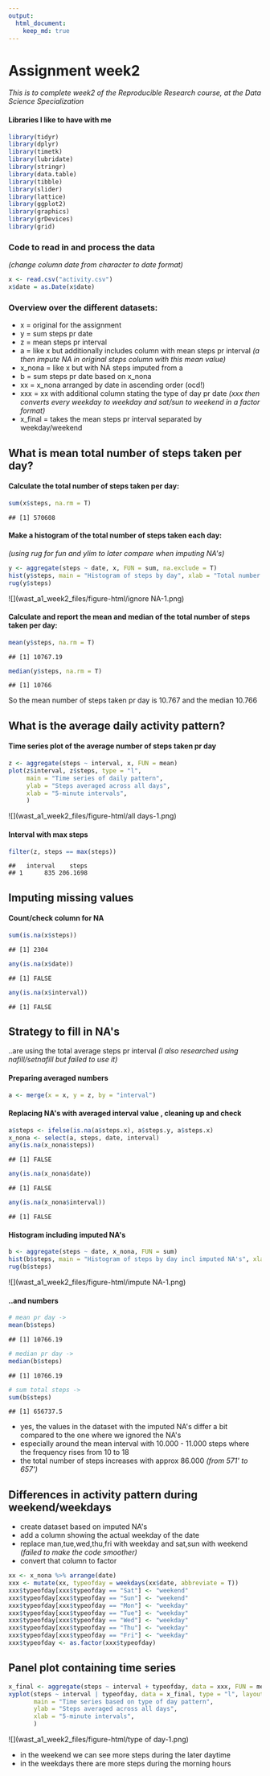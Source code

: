 ```yaml
---
output:
  html_document:
    keep_md: true
---
```

# Assignment week2

*This is to complete week2 of the Reproducible Research course, at the Data Science Specialization*

#### Libraries I like to have with me

```r
library(tidyr)
library(dplyr)
library(timetk)
library(lubridate)
library(stringr)
library(data.table)
library(tibble)
library(slider)
library(lattice) 
library(ggplot2) 
library(graphics)  
library(grDevices) 
library(grid) 
```

### Code to read in and process the data  
*(change column date from character to date format)*

```r
x <- read.csv("activity.csv")
x$date = as.Date(x$date)
```

### Overview over the different datasets:
- x = original for the assignment
- y = sum steps pr date
- z = mean steps pr interval
- a = like x but additionally includes column with mean steps pr interval
*(a then impute NA in original steps column with this mean value)*
- x_nona = like x but with NA steps imputed from a
- b = sum steps pr date based on x_nona
- xx = x_nona arranged by date in ascending order (ocd!)
- xxx = xx with additional column stating the type of day pr date
*(xxx then converts every weekday to weekday and sat/sun to weekend in a factor format)*
- x_final = takes the mean steps pr interval separated by weekday/weekend

## What is mean total number of steps taken per day?

#### Calculate the total number of steps taken per day:

```r
sum(x$steps, na.rm = T)
```

```
## [1] 570608
```

#### Make a histogram of the total number of steps taken each day:  
*(using rug for fun and ylim to later compare when imputing NA's)*

```r
y <- aggregate(steps ~ date, x, FUN = sum, na.exclude = T)
hist(y$steps, main = "Histogram of steps by day", xlab = "Total number of steps pr day", breaks = 20, ylim = c(0, 20))
rug(y$steps)
```

![](wast_a1_week2_files/figure-html/ignore NA-1.png)<!-- -->

#### Calculate and report the mean and median of the total number of steps taken per day:

```r
mean(y$steps, na.rm = T)
```

```
## [1] 10767.19
```

```r
median(y$steps, na.rm = T)
```

```
## [1] 10766
```

So the mean number of steps taken pr day is 10.767 and the median 10.766

## What is the average daily activity pattern?

#### Time series plot of the average number of steps taken pr day

```r
z <- aggregate(steps ~ interval, x, FUN = mean)
plot(z$interval, z$steps, type = "l",
     main = "Time series of daily pattern",
     ylab = "Steps averaged across all days",
     xlab = "5-minute intervals",
     )
```

![](wast_a1_week2_files/figure-html/all days-1.png)<!-- -->

#### Interval with max steps


```r
filter(z, steps == max(steps))
```

```
##   interval    steps
## 1      835 206.1698
```

## Imputing missing values

#### Count/check column for NA

```r
sum(is.na(x$steps))
```

```
## [1] 2304
```

```r
any(is.na(x$date))
```

```
## [1] FALSE
```

```r
any(is.na(x$interval))
```

```
## [1] FALSE
```

## Strategy to fill in NA's 

..are using the total average steps pr interval
*(I also researched using nafill/setnafill but failed to use it)*

#### Preparing averaged numbers


```r
a <- merge(x = x, y = z, by = "interval")
```

#### Replacing NA's with averaged interval value , cleaning up and check


```r
a$steps <- ifelse(is.na(a$steps.x), a$steps.y, a$steps.x)
x_nona <- select(a, steps, date, interval)
any(is.na(x_nona$steps))
```

```
## [1] FALSE
```

```r
any(is.na(x_nona$date))
```

```
## [1] FALSE
```

```r
any(is.na(x_nona$interval))
```

```
## [1] FALSE
```

#### Histogram including imputed NA's 


```r
b <- aggregate(steps ~ date, x_nona, FUN = sum)
hist(b$steps, main = "Histogram of steps by day incl imputed NA's", xlab = "Total number of steps pr day", breaks = 20, ylim = c(0, 20))
rug(b$steps)
```

![](wast_a1_week2_files/figure-html/impute NA-1.png)<!-- -->

#### ..and numbers

```r
# mean pr day ->
mean(b$steps)
```

```
## [1] 10766.19
```

```r
# median pr day ->
median(b$steps)
```

```
## [1] 10766.19
```

```r
# sum total steps ->
sum(b$steps)
```

```
## [1] 656737.5
```

- yes, the values in the dataset with the imputed NA's differ a bit compared to the one where we ignored the NA's
- especially around the mean interval with 10.000 - 11.000 steps where the frequency rises from 10 to 18
- the total number of steps increases with approx 86.000
*(from 571' to 657')*

## Differences in activity pattern during weekend/weekdays

- create dataset based on imputed NA's
- add a column showing the actual weekday of the date
- replace man,tue,wed,thu,fri with weekday and sat,sun with weekend
*(failed to make the code smoother)*
- convert that column to factor

```r
xx <- x_nona %>% arrange(date)
xxx <- mutate(xx, typeofday = weekdays(xx$date, abbreviate = T))
xxx$typeofday[xxx$typeofday == "Sat"] <- "weekend"
xxx$typeofday[xxx$typeofday == "Sun"] <- "weekend"
xxx$typeofday[xxx$typeofday == "Mon"] <- "weekday"
xxx$typeofday[xxx$typeofday == "Tue"] <- "weekday"
xxx$typeofday[xxx$typeofday == "Wed"] <- "weekday"
xxx$typeofday[xxx$typeofday == "Thu"] <- "weekday"
xxx$typeofday[xxx$typeofday == "Fri"] <- "weekday"
xxx$typeofday <- as.factor(xxx$typeofday)
```

## Panel plot containing time series


```r
x_final <- aggregate(steps ~ interval + typeofday, data = xxx, FUN = mean)
xyplot(steps ~ interval | typeofday, data = x_final, type = "l", layout = c(1,2),
       main = "Time series based on type of day pattern",
       ylab = "Steps averaged across all days",
       xlab = "5-minute intervals",
       )
```

![](wast_a1_week2_files/figure-html/type of day-1.png)<!-- -->

- in the weekend we can see more steps during the later daytime
- in the weekdays there are more steps during the morning hours
